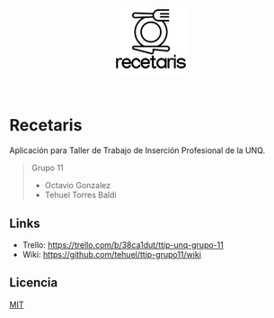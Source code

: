 <p align="center"><img align="center" style="width:128px" src="./.github/recetaris.png"/></p><br/>

# Recetaris

Aplicación para Taller de Trabajo de Inserción Profesional de la UNQ.

> Grupo 11
> - Octavio Gonzalez
> - Tehuel Torres Baldi

## Links

- Trello: https://trello.com/b/38ca1dut/ttip-unq-grupo-11
- Wiki: https://github.com/tehuel/ttip-grupo11/wiki

## Licencia

[MIT](https://github.com/tehuel/ttip-grupo11/blob/main/LICENSE)
